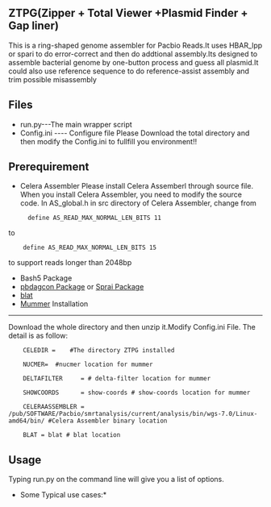 ZTPG(Zipper + Total Viewer +Plasmid Finder + Gap liner)
-------------------------------------------------------
This is a ring-shaped genome assembler for Pacbio Reads.It uses HBAR_lpp or spari to do error-correct and then do addtional assembly.Its designed to assemble bacterial genome by one-button process and guess all plasmid.It could also use reference sequence to do reference-assist assembly and trim possible misassembly

Files
-----
* run.py---The main wrapper script
* Config.ini ---- Configure file 
Please Download the total directory and then modify the Config.ini to fullfill you environment!!

Prerequirement
--------------
* Celera Assembler
Please install Celera Assemberl through source file. When you install Celera Assembler, you need to modify the source code. In AS_global.h in src directory of Celera Assembler, change from

        define AS_READ_MAX_NORMAL_LEN_BITS 11
to

        define AS_READ_MAX_NORMAL_LEN_BITS 15
to support reads longer than 2048bp
* Bash5 Package
* [pbdagcon Package](https://github.com/PacificBiosciences/pbdagcon) or [Sprai Package](http://zombie.cb.k.u-tokyo.ac.jp/sprai/)
* [blat](http://users.soe.ucsc.edu/~kent/src/)
* [Mummer](http://mummer.sourceforge.net/)
Installation
------------
Download the whole directory and then unzip it.Modify Config.ini File.
The detail is as follow:
        
        CELEDIR =    #The directory ZTPG installed
        
        NUCMER=  #nucmer location for mummer
        
        DELTAFILTER     = # delta-filter location for mummer
        
        SHOWCOORDS      = show-coords # show-coords location for mummer

        CELERAASSEMBLER = /pub/SOFTWARE/Pacbio/smrtanalysis/current/analysis/bin/wgs-7.0/Linux-amd64/bin/ #Celera Assembler binary location

        BLAT = blat # blat location

Usage
-----
Typing run.py on the command line will give you a list of options.
* Some Typical use cases:*


